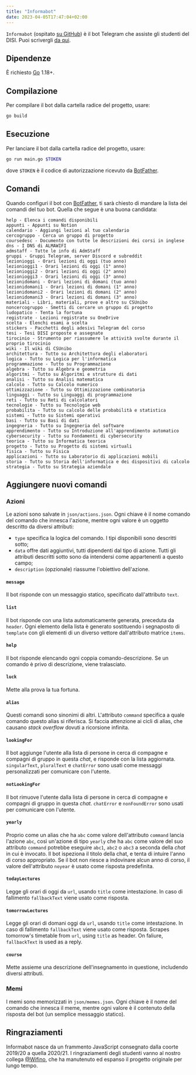 ```yaml
---
title: "Informabot"
date: 2023-04-05T17:47:04+02:00
---
```


`Informabot` (ospitato [su GitHub](https://github.com/csunibo/informabot)) è il
bot Telegram che assiste gli studenti del DISI. Puoi scrivergli [da
qui](https://t.me/UniboInformabot).

## Dipendenze

È richiesto [Go](https://go.dev/) 1.18+.

## Compilazione

Per compilare il bot dalla cartella radice del progetto, usare:

```bash
go build
```

## Esecuzione

Per lanciare il bot dalla cartella radice del progetto, usare:

```bash
go run main.go $TOKEN
```

dove `$TOKEN` è il codice di autorizzazione ricevuto da
[BotFather](https://core.telegram.org/bots#6-botfather).

## Comandi

Quando configuri il bot con
[BotFather](https://core.telegram.org/bots#6-botfather), ti sarà chiesto di
mandare la lista dei comandi del tuo bot. Quella che segue è una buona
candidata:

```
help - Elenca i comandi disponibili
appunti - Appunti su Notion
calendario - Aggiungi lezioni al tuo calendario
cercogruppo - Cerca un gruppo di progetto
coursedesc - Documento con tutte le descrizioni dei corsi in inglese
dns - I DNS di ALMAWIFI
admstaff - Tutte le info di AdmStaff
gruppi - Gruppi Telegram, server Discord e subreddit
lezionioggi - Orari lezioni di oggi (tuo anno)
lezionioggi1 - Orari lezioni di oggi (1° anno)
lezionioggi2 - Orari lezioni di oggi (2° anno)
lezionioggi3 - Orari lezioni di oggi (3° anno)
lezionidomani - Orari lezioni di domani (tuo anno)
lezionidomani1 - Orari lezioni di domani (1° anno)
lezionidomani2 - Orari lezioni di domani (2° anno)
lezionidomani3 - Orari lezioni di domani (3° anno)
materiali - Libri, materiali, prove e altro su CSUnibo
noncercogruppo - Smetti di cercare un gruppo di progetto
ludopatico - Tenta la fortuna
registrate - Lezioni registrate su OneDrive
scelta - Elenchi esami a scelta
stickers - Pacchetti degli adesivi Telegram del corso
tesi - Tesi DISI proposte e assegnate
tirocinio - Strumento per riassumere le attività svolte durante il proprio tirocinio
wiki - Il wiki di CSUnibo
architettura - Tutto su Architettura degli elaboratori
logica - Tutto su Logica per l'informatica
programmazione - Tutto su Programmazione
algebra - Tutto su Algebra e geometria
algoritmi - Tutto su Algoritmi e strutture di dati
analisi - Tutto su Analisi matematica
calcolo - Tutto su Calcolo numerico
ottimizzazione - Tutto su Ottimizzazione combinatoria
linguaggi - Tutto su Linguaggi di programmazione
reti - Tutto su Reti di calcolatori
tecnologie - Tutto su Tecnologie web
probabilita - Tutto su calcolo delle probabilità e statistica
sistemi - Tutto su Sistemi operativi
basi - Tutto su Basi di dati
ingegneria - Tutto su Ingegneria del software
apprendimento - Tutto su Introduzione all'apprendimento automatico
cybersecurity - Tutto su Fondamenti di cybersecurity
teorica - Tutto su Informatica teorica
progetto - Tutto su Progetto di sistemi virtuali
fisica - Tutto su Fisica
applicazioni - Tutto su Laboratorio di applicazioni mobili
storia - Tutto su Storia dell'informatica e dei dispositivi di calcolo
strategia - Tutto su Strategia aziendale
```

## Aggiungere nuovi comandi

### Azioni

Le azioni sono salvate in `json/actions.json`. Ogni chiave è il nome comando
del comando che innesca l'azione, mentre ogni valore è un oggetto descritto da
diversi attributi:

- `type` specifica la logica del comando. I tipi disponibili sono descritti
  sotto;
- `data` offre dati aggiuntivi, tutti dipendenti dal tipo di azione. Tutti gli
  attributi descritti sotto sono da intendersi come appartenenti a questo campo;
- `description` (opzionale) riassume l'obiettivo dell'azione.

#### `message`

Il bot risponde con un messaggio statico, specificato dall'attributo `text`.

#### `list`

Il bot risponde con una lista automaticamente generata, preceduta da `header`.
Ogni elemento della lista è generato sostituendo i segnaposto di `template`
con gli elementi di un diverso vettore dall'attributo matrice `items`.

#### `help`

Il bot risponde elencando ogni coppia comando-descrizione. Se un comando è privo
di descrizione, viene tralasciato.

#### `luck`

Mette alla prova la tua fortuna.

#### `alias`

Questi comandi sono sinonimi di altri. L'attributo `command` specifica a quale
comando questo alias si riferisca. Si faccia attenzione ai cicli di alias, che
causano _stack overflow_ dovuti a ricorsione infinita.

#### `lookingFor`

Il bot aggiunge l'utente alla lista di persone in cerca di compagne e compagni
di gruppo in questa _chat_, e risponde con la lista aggiornata. `singularText`,
`pluralText` e `chatError` sono usati come messaggi personalizzati per
comunicare con l'utente.

#### `notLookingFor`

Il bot rimuove l'utente dalla lista di persone in cerca di compagne e compagni
di gruppo in questa _chat_. `chatError` e `nonFoundError` sono usati per
comunicare con l'utente.

#### `yearly`

Proprio come un alias che ha `abc` come valore dell'attributo `command` lancia
l'azione `abc`, così un'azione di tipo `yearly` che ha `abc` come valore del suo
attributo `command` potrebbe eseguire `abc1`, `abc2` o `abc3` a seconda della
_chat_ in cui è invocato. Il bot ispeziona il titolo della chat, e tenta di
intuire l'anno di corso appropriato. Se il bot non riesce a indovinare alcun
anno di corso, il valore dell'attributo `noyear` è usato come risposta
predefinita.

#### `todayLectures`

Legge gli orari di oggi da `url`, usando `title` come intestazione. In caso di
fallimento `fallbackText` viene usato come risposta.

#### `tomorrowLectures`

Legge gli orari di domani oggi da `url`, usando `title` come intestazione. In
caso di fallimento `fallbackText` viene usato come risposta.
Scrapes tomorrow's timetable from `url`, using `title` as header. On faliure,
`fallbackText` is used as a reply.

#### `course`

Mette assieme una descrizione dell'insegnamento in questione, includendo diversi
attributi.

### Memi

I memi sono memorizzati in `json/memes.json`. Ogni chiave è il nome del comando
che innesca il meme, mentre ogni valore è il contenuto della risposta del bot
(un semplice messaggio statico).

## Ringraziamenti

Informabot nasce da un frammento JavaScript consegnato dalla coorte 2019/20 a
quella 2020/21. I ringraziamenti degli studenti vanno al nostro collega
[@Wifino](https://github.com/Wifino), che ha manutenuto ed espanso il progetto
originale per lungo tempo.
